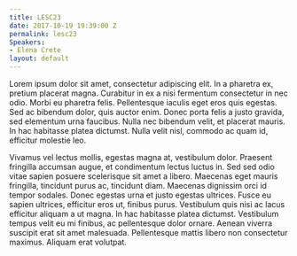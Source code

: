 ```yaml
---
title: LESC23
date: 2017-10-19 19:39:00 Z
permalink: lesc23
Speakers:
- Elena Crete
layout: default
---
```


Lorem ipsum dolor sit amet, consectetur adipiscing elit. In a pharetra ex, pretium placerat magna. Curabitur in ex a nisi fermentum consectetur in nec odio. Morbi eu pharetra felis. Pellentesque iaculis eget eros quis egestas. Sed ac bibendum dolor, quis auctor enim. Donec porta felis a justo gravida, sed elementum urna faucibus. Nulla nec bibendum velit, et placerat mauris. In hac habitasse platea dictumst. Nulla velit nisl, commodo ac quam id, efficitur molestie leo.

Vivamus vel lectus mollis, egestas magna at, vestibulum dolor. Praesent fringilla accumsan augue, et condimentum lectus luctus in. Sed sed odio vitae sapien posuere scelerisque sit amet a libero. Maecenas eget mauris fringilla, tincidunt purus ac, tincidunt diam. Maecenas dignissim orci id tempor sodales. Donec egestas urna et justo egestas ultrices. Fusce eu sapien ultrices, efficitur eros ut, finibus purus. Vestibulum quis nisi ac lacus efficitur aliquam a ut magna. In hac habitasse platea dictumst. Vestibulum tempus velit eu mi finibus, ac pellentesque dolor ornare. Aenean viverra suscipit erat sit amet malesuada. Pellentesque mattis libero non consectetur maximus. Aliquam erat volutpat.
